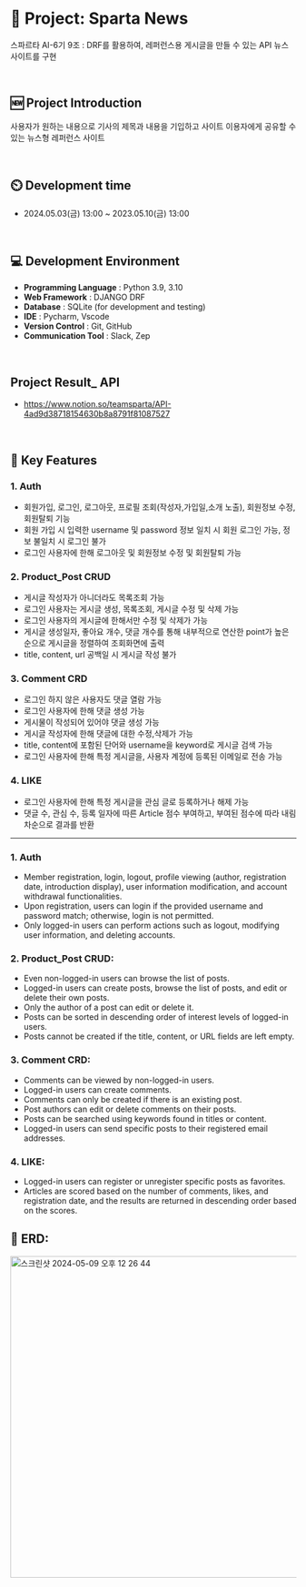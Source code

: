 # 📰 Project: Sparta News
스파르타 AI-6기 9조 : DRF를 활용하여, 레퍼런스용 게시글을 만들 수 있는 API 뉴스 사이트를 구현

<br>

## 🆕 Project Introduction
사용자가 원하는 내용으로 기사의 제목과 내용을 기입하고 사이트 이용자에게 공유할 수 있는 뉴스형 레퍼런스 사이트

<br>

## ⏲️ Development time
- 2024.05.03(금) 13:00 ~ 2023.05.10(금) 13:00


<br>

## 💻 Development Environment
- **Programming Language** : Python 3.9, 3.10
- **Web Framework** : DJANGO DRF
- **Database** : SQLite (for development and testing)
- **IDE** : Pycharm, Vscode
- **Version Control** : Git, GitHub
- **Communication Tool** : Slack, Zep
  
<br>

## Project Result_ API
- https://www.notion.so/teamsparta/API-4ad9d38718154630b8a8791f81087527
  
<br>


## 📌 Key Features

### 1. Auth
   - 회원가입, 로그인, 로그아웃, 프로필 조회(작성자,가입일,소개 노출), 회원정보 수정, 회원탈퇴 기능
   - 회원 가입 시 입력한 username 및 password 정보 일치 시 회원 로그인 가능, 정보 불일치 시 로그인 불가
   - 로그인 사용자에 한해 로그아웃 및 회원정보 수정 및 회원탈퇴 가능


### 2. Product_Post CRUD
  - 게시글 작성자가 아니더라도 목록조회 가능 
  - 로그인 사용자는 게시글 생성, 목록조회, 게시글 수정 및 삭제 가능
  - 로그인 사용자의 게시글에 한해서만 수정 및 삭제가 가능
  - 게시글 생성일자, 좋아요 개수, 댓글 개수를 통해 내부적으로 연산한 point가 높은 순으로 게시글을 정렬하여 조회화면에 출력
  - title, content, url 공백일 시 게시글 작성 불가


### 3. Comment CRD
   - 로그인 하지 않은 사용자도 댓글 열람 가능
   - 로그인 사용자에 한해 댓글 생성 가능
   - 게시물이 작성되어 있어야 댓글 생성 가능
   - 게시글 작성자에 한해 댓글에 대한 수정,삭제가 가능
   - title, content에 포함된 단어와 username을 keyword로 게시글 검색 가능
   - 로그인 사용자에 한해 특정 게시글을, 사용자 계정에 등록된 이메일로 전송 가능
     
     
### 4. LIKE
   - 로그인 사용자에 한해 특정 게시글을 관심 글로 등록하거나 해제 가능
   - 댓글 수, 관심 수, 등록 일자에 따른 Article 점수 부여하고, 부여된 점수에 따라 내림차순으로 결과를 반환
 
     

<hr>



### 1. Auth
  - Member registration, login, logout, profile viewing (author, registration date, introduction display),
    user information modification, and account withdrawal functionalities.
  - Upon registration, users can login if the provided username and password match; otherwise, login is not permitted.
  - Only logged-in users can perform actions such as logout, modifying user information, and deleting accounts.


### 2. Product_Post CRUD:
  - Even non-logged-in users can browse the list of posts.
  - Logged-in users can create posts, browse the list of posts, and edit or delete their own posts.
  - Only the author of a post can edit or delete it.
  - Posts can be sorted in descending order of interest levels of logged-in users.
  - Posts cannot be created if the title, content, or URL fields are left empty.


### 3. Comment CRD:
  - Comments can be viewed by non-logged-in users.
  - Logged-in users can create comments.
  - Comments can only be created if there is an existing post.
  - Post authors can edit or delete comments on their posts.
  - Posts can be searched using keywords found in titles or content.
  - Logged-in users can send specific posts to their registered email addresses.


### 4. LIKE:
  - Logged-in users can register or unregister specific posts as favorites.
  - Articles are scored based on the number of comments, likes,
    and registration date, and the results are returned in descending order based on the scores.

     

## 📄 ERD:
<img width="565" alt="스크린샷 2024-05-09 오후 12 26 44" src="https://github.com/luna-negra/sparta_news_group_9/assets/161671057/574742da-e0e9-49f9-a40e-a3735b68bd6f">


